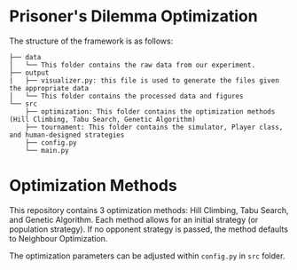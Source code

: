 # Prisoner's Dilemma Optimization
The structure of the framework is as follows:
```
├── data
│   └── This folder contains the raw data from our experiment.
├── output
|   ├── visualizer.py: this file is used to generate the files given the appropriate data
│   └── This folder contains the processed data and figures
└── src
    ├── optimization: This folder contains the optimization methods (Hill Climbing, Tabu Search, Genetic Algorithm)
    ├── tournament: This folder contains the simulator, Player class, and human-designed strategies
    ├── config.py
    └── main.py
```
# Optimization Methods
This repository contains 3 optimization methods: Hill Climbing, Tabu Search, and Genetic Algorithm. Each method allows for an initial strategy (or population strategy). If no opponent strategy is passed, the method defaults to Neighbour Optimization.

The optimization parameters can be adjusted within `config.py` in `src` folder.
